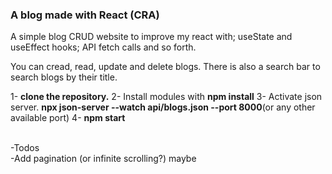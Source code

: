 ### A blog made with React (CRA)

A simple blog CRUD website to improve my react with; useState and useEffect hooks; API fetch calls and so forth.

You can cread, read, update and delete blogs. There is also a search bar to search blogs by their title.

1- <b>clone the repository.</b>
2- Install modules with <b>npm install</b>
3- Activate json server. <b>npx json-server --watch api/blogs.json --port 8000</b>(or any other available port)
4- <b>npm start</b>

<br>
-Todos <br>
-Add pagination (or infinite scrolling?) maybe
